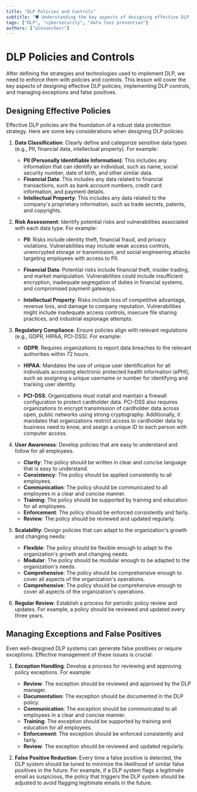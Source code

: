 ```yaml
---
title: "DLP Policies and Controls"
subtitle: "🛡️ Understanding the key aspects of designing effective DLP policies, implementing DLP controls, and managing exceptions and false positives"
tags: ["DLP", "cybersecurity", "data loss prevention"]
authors: ["alesanchezr"]
---
```


# DLP Policies and Controls

After defining the strategies and technologies used to implement DLP, we need to enforce them with policies and controls. This lesson will cover the key aspects of designing effective DLP policies, implementing DLP controls, and managing exceptions and false positives.

## Designing Effective Policies

Effective DLP policies are the foundation of a robust data protection strategy. Here are some key considerations when designing DLP policies:

1. **Data Classification**: Clearly define and categorize sensitive data types (e.g., PII, financial data, intellectual property). For example:

    - **PII (Personally Identifiable Information)**: This includes any information that can identify an individual, such as name, social security number, date of birth, and other similar data.
    - **Financial Data**: This includes any data related to financial transactions, such as bank account numbers, credit card information, and payment details.
    - **Intellectual Property**: This includes any data related to the company's proprietary information, such as trade secrets, patents, and copyrights.

2. **Risk Assessment**: Identify potential risks and vulnerabilities associated with each data type. For example:

    - **PII**: Risks include identity theft, financial fraud, and privacy violations. Vulnerabilities may include weak access controls, unencrypted storage or transmission, and social engineering attacks targeting employees with access to PII.

    - **Financial Data**: Potential risks include financial theft, insider trading, and market manipulation. Vulnerabilities could include insufficient encryption, inadequate segregation of duties in financial systems, and compromised payment gateways.

    - **Intellectual Property**: Risks include loss of competitive advantage, revenue loss, and damage to company reputation. Vulnerabilities might include inadequate access controls, insecure file sharing practices, and industrial espionage attempts.

3. **Regulatory Compliance**: Ensure policies align with relevant regulations (e.g., GDPR, HIPAA, PCI-DSS). For example:

    - **GDPR**: Requires organizations to report data breaches to the relevant authorities within 72 hours.

    - **HIPAA**: Mandates the use of unique user identification for all individuals accessing electronic protected health information (ePHI), such as assigning a unique username or number for identifying and tracking user identity.

    - **PCI-DSS**: Organizations must install and maintain a firewall configuration to protect cardholder data. PCI-DSS also requires organizations to encrypt transmission of cardholder data across open, public networks using strong cryptography. Additionally, it mandates that organizations restrict access to cardholder data by business need to know, and assign a unique ID to each person with computer access.

4. **User Awareness**: Develop policies that are easy to understand and follow for all employees. 

    - **Clarity**: The policy should be written in clear and concise language that is easy to understand.
    - **Consistency**: The policy should be applied consistently to all employees.
    - **Communication**: The policy should be communicated to all employees in a clear and concise manner.
    - **Training**: The policy should be supported by training and education for all employees.
    - **Enforcement**: The policy should be enforced consistently and fairly.
    - **Review**: The policy should be reviewed and updated regularly.

5. **Scalability**: Design policies that can adapt to the organization's growth and changing needs:

    - **Flexible**: The policy should be flexible enough to adapt to the organization's growth and changing needs.
    - **Modular**: The policy should be modular enough to be adapted to the organization's needs.
    - **Comprehensive**: The policy should be comprehensive enough to cover all aspects of the organization's operations.
    - **Comprehensive**: The policy should be comprehensive enough to cover all aspects of the organization's operations.

6. **Regular Review**: Establish a process for periodic policy review and updates. For example, a policy should be reviewed and updated every three years.


## Managing Exceptions and False Positives

Even well-designed DLP systems can generate false positives or require exceptions. Effective management of these issues is crucial:

1. **Exception Handling**: Develop a process for reviewing and approving policy exceptions. For example:

    - **Review**: The exception should be reviewed and approved by the DLP manager.
    - **Documentation**: The exception should be documented in the DLP policy.
    - **Communication**: The exception should be communicated to all employees in a clear and concise manner.
    - **Training**: The exception should be supported by training and education for all employees.
    - **Enforcement**: The exception should be enforced consistently and fairly.
    - **Review**: The exception should be reviewed and updated regularly.

2. **False Positive Reduction**: Every time a false positive is detected, the DLP system should be tuned to minimize the likelihood of similar false positives in the future. For example, if a DLP system flags a legitimate email as suspicious, the policy that triggers the DLP system should be adjusted to avoid flagging legitimate emails in the future.
